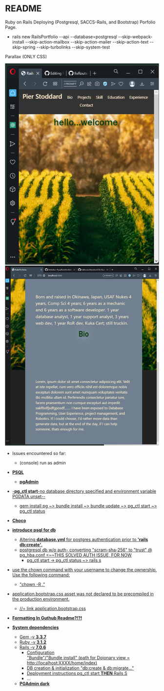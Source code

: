 # README

Ruby on Rails Deploying (Postgresql, SACCS-Rails, and Bootstrap) Porfolio Page.

* rails new RailsPortfolio --api --database=postgresql --skip-webpack-install --skip-action-mailbox --skip-action-mailer --skip-action-text --skip-spring --skip-turbolinks --skip-system-test

Parallax (ONLY CSS)

<img src="/RailsPortfolio-small.png" alt="A snapshot of the current Project">
<img src="/RailsPortfolio-medium.png" alt="A snapshot after scrolling down and enlarging">

* Issues encountered so far:
  * (console) run as admin
* <a href="https://www.postgresql.org/download/"> **PSQL**
  * <a href="https://www.pgadmin.org"> **pgAdmin**
* -**pg_ctl start**-no database directory specified and environment variable PGDATA unset--
  * gem install pg ~> bundle install ~> bundle update ~> pg_ctl start ~> pg_ctl status
* <a href="https://chocolatey.org"> **Choco**
* <a href="https://www.enterprisedb.com/downloads/postgres-postgresql-downloads"> **introduce psql for db**
  * Altering **database.yml** for postgres authentication prior to **'rails db:create'**.
  * postgresql db w/o auth- converting "scram-sha-256" to "trust" @ pg_hba.conf <~~THIS SOLVED AUTH ISSUE, FOR NOW
    * pg_ctl start -> pg_ctl status ~> rails s
* use the chown command with your username to change the ownership. Use the following command:
    *  "chown -R <username> ."
*  application.bootstrap.css asset was not declared to be precompiled in the production environment.
    * //= link application.bootstrap.css 
* **Formatting In Guthub Readme?!?!**


* **System dependencies**
  * Gem -v<a href="https://blog.rubygems.org/2022/02/09/3.3.7-released.html"> **3.3.7**
  * Ruby -v<a href="https://www.ruby-lang.org/en/news/2022/04/12/ruby-3-1-2-released/">  **3.1.2**
  * Rails -v<a href="https://rubygems.org/gems/rails/versions/3.1.2">  **7.0.6**
    * Configuration <br>
        "Bundle"/"Bundle install"
        (path for Dojonary view = http://localhost:XXXX/home/index)
    * DB creation & initialization
        "db:create & db:migrate..."
    * Deployment instructions
        <a href="https://guides.rubyonrails.org/command_line.html">  pg_ctl start **THEN** Rails S</a>
    * ...
  * <a href="http://127.0.0.1:54420/help/help/preferences.html"> **PGAdmin dark**
